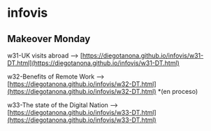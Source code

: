 # infovis

## Makeover Monday

w31-UK visits abroad --> [https://diegotanona.github.io/infovis/w31-DT.html](https://diegotanona.github.io/infovis/w31-DT.html)

w32-Benefits of Remote Work --> [https://diegotanona.github.io/infovis/w32-DT.html](https://diegotanona.github.io/infovis/w32-DT.html) *(en proceso)

w33-The state of the Digital Nation --> [https://diegotanona.github.io/infovis/w33-DT.html](https://diegotanona.github.io/infovis/w33-DT.html)
